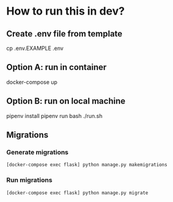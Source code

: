 # How to run this in dev?

## Create .env file from template
cp .env.EXAMPLE .env

## Option A: run in container
docker-compose up

## Option B: run on local machine
pipenv install
pipenv run bash ./run.sh

## Migrations

### Generate migrations
`[docker-compose exec flask] python manage.py makemigrations`

### Run migrations
`[docker-compose exec flask] python manage.py migrate`
